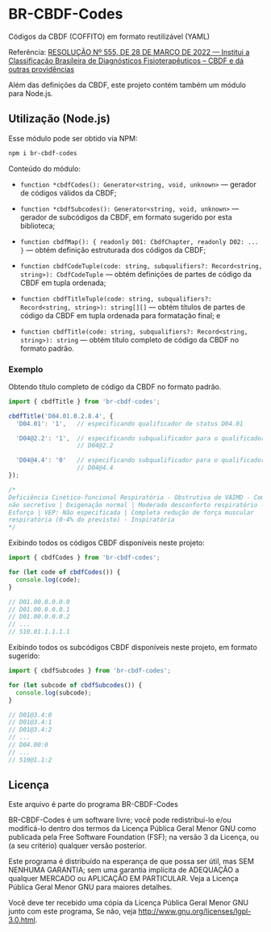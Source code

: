 # BR-CBDF-Codes

Códigos da CBDF (COFFITO) em formato reutilizável (YAML)

Referência: [RESOLUÇÃO Nº 555, DE 28 DE MARÇO DE 2022 &mdash; Institui a Classificação Brasileira de Diagnósticos Fisioterapêuticos &ndash; CBDF e dá outras providências]

Além das definições da CBDF, este projeto contém também um módulo para Node.js.

## Utilização (Node.js)

Esse módulo pode ser obtido via NPM:

```bash
npm i br-cbdf-codes
```

Conteúdo do módulo:

- `function *cbdfCodes(): Generator<string, void, unknown>` &mdash; gerador de
  códigos válidos da CBDF;

- `function *cbdfSubcodes(): Generator<string, void, unknown>` &mdash; gerador
  de subcódigos da CBDF, em formato sugerido por esta biblioteca;

- `function cbdfMap(): { readonly D01: CbdfChapter, readonly D02: ... }` &mdash;
  obtém definição estruturada dos códigos da CBDF;

- `function cbdfCodeTuple(code: string, subqualifiers?: Record<string, string>): CbdfCodeTuple`
  &mdash; obtém definições de partes de código da CBDF em tupla ordenada;

- `function cbdfTitleTuple(code: string, subqualifiers?: Record<string, string>): string[][]`
  &mdash; obtém títulos de partes de código da CBDF em tupla ordenada para
  formatação final; e

- `function cbdfTitle(code: string, subqualifiers?: Record<string, string>): string`
  &mdash; obtém título completo de código da CBDF no formato padrão.

### Exemplo

Obtendo título completo de código da CBDF no formato padrão.

```ts
import { cbdfTitle } from 'br-cbdf-codes';

cbdfTitle('D04.01.0.2.8.4', {
  'D04.01': '1',   // especificando qualificador de status D04.01

  'D04@2.2': '1',  // especificando subqualificador para o qualificador de tipo
                   // D04@2.2

  'D04@4.4': '0'   // especificando subqualificador para o qualificador de tipo
                   // D04@4.4
});

/*
Deficiência Cinético-funcional Respiratória - Obstrutiva de VAIMD - Componente
não secretivo | Oxigenação normal | Moderado desconforto respiratório -
Esforço | VEP: Não especificada | Completa redução de força muscular
respiratória (0-4% do previsto) - Inspiratória
*/
```

Exibindo todos os códigos CBDF disponíveis neste projeto:

```ts
import { cbdfCodes } from 'br-cbdf-codes';

for (let code of cbdfCodes()) {
  console.log(code);
}

// D01.00.0.0.0.0
// D01.00.0.0.0.1
// D01.00.0.0.0.2
// ...
// S10.01.1.1.1.1
```

Exibindo todos os subcódigos CBDF disponíveis neste projeto, em formato
sugerido:

```ts
import { cbdfSubcodes } from 'br-cbdf-codes';

for (let subcode of cbdfSubcodes()) {
  console.log(subcode);
}

// D01@3.4:0
// D01@3.4:1
// D01@3.4:2
// ...
// D04.00:0
// ...
// S10@1.1:2
```

## Licença

Este arquivo é parte do programa BR-CBDF-Codes

BR-CBDF-Codes é um software livre; você pode redistribuí-lo e/ou
modificá-lo dentro dos termos da Licença Pública Geral Menor GNU como
publicada pela Free Software Foundation (FSF); na versão 3 da
Licença, ou (a seu critério) qualquer versão posterior.

Este programa é distribuído na esperança de que possa ser útil,
mas SEM NENHUMA GARANTIA; sem uma garantia implícita de ADEQUAÇÃO
a qualquer MERCADO ou APLICAÇÃO EM PARTICULAR. Veja a
Licença Pública Geral Menor GNU para maiores detalhes.

Você deve ter recebido uma cópia da Licença Pública Geral Menor GNU junto
com este programa, Se não, veja <http://www.gnu.org/licenses/lgpl-3.0.html>.

[RESOLUÇÃO Nº 555, DE 28 DE MARÇO DE 2022 &mdash; Institui a Classificação Brasileira de Diagnósticos Fisioterapêuticos &ndash; CBDF e dá outras providências]: https://www.coffito.gov.br/nsite/?p=21882
